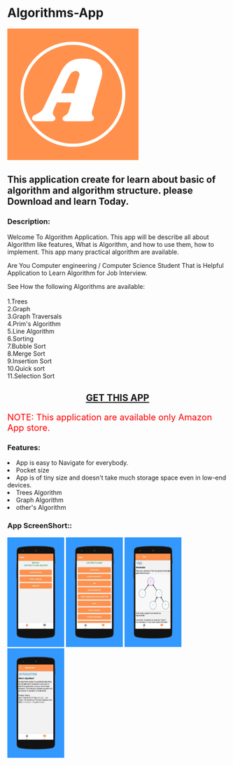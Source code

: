 # Algorithms-App

<img src="Logo.png" style="height: 300px;width: 300px;">
	<h2>This application create for learn about basic of algorithm and algorithm structure. please Download and learn Today.</h2>

<h3>Description:</h3>
	<p>
		Welcome To Algorithm Application.
This app will be describe all about Algorithm like features, What is Algorithm, and how to use them, how to implement.
This app many practical algorithm are available.

Are You Computer engineering / Computer Science Student That is Helpful Application to Learn Algorithm for Job Interview.

See How the following Algorithms are available:
<br>
<br>1.Trees<br>
2.Graph<br>
3.Graph Traversals<br>
4.Prim's Algorithm<br>
5.Line Algorithm<br>
6.Sorting<br>
7.Bubble Sort<br>
8.Merge Sort<br>
9.Insertion Sort<br>
10.Quick sort<br>
11.Selection Sort<br>
	</p>
	
<center><h2><a href="https://www.amazon.com/programmers0_0-Algorithms/dp/B08P8RLMDB/ref=sr_1_3?dchild=1&keywords=programmers0_0&qid=1619326192&sr=8-3">GET THIS APP</a></h2></center>

<p style="font-size: 20px; color: red">NOTE: This application are available  only Amazon App store.
	</p>

<h3>Features:</h3>
	<li>App is easy to Navigate for everybody.</li>
	<li>Pocket size</li>
	<li>App is of tiny size and doesn't take much storage space even in low-end devices.</li>
	<li>Trees Algorithm</li>
	<li>Graph Algorithm</li>
	<li>other's Algorithm</li>

<h3>App ScreenShort::</h3>

<img src="screen1.png" style="height: 250px;width: 130px;">
<img src="screen2.png" style="height: 250px;width: 130px;">
<img src="screen3.png" style="height: 250px;width: 130px;">
<img src="screen4.png" style="height: 250px;width: 130px;">
